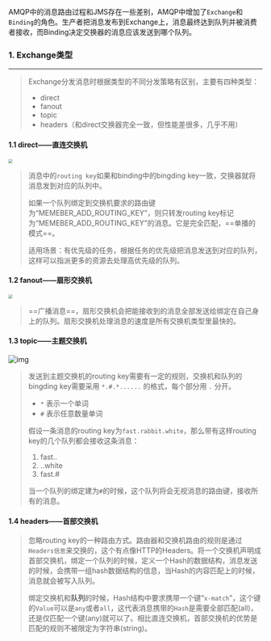 AMQP中的消息路由过程和JMS存在一些差别，AMQP中增加了`Exchange`和`Binding`的角色。生产者把消息发布到Exchange上，消息最终达到队列并被消费者接收，而Binding决定交换器的消息应该发送到哪个队列。



### 1. Exchange类型

---

>Exchange分发消息时根据类型的不同分发策略有区别，主要有四种类型：
>
>- direct
>- fanout
>- topic
>- headers（和direct交换器完全一致，但性能差很多，几乎不用）



#### 1.1 direct——直连交换机

<img src="https://tva1.sinaimg.cn/large/008i3skNgy1grc380mjopj30xc0hc751.jpg" style="zoom: 50%;" />

>消息中的`routing key`如果和binding中的bingding key一致，交换器就将消息发到对应的队列中。
>
>如果一个队列绑定到交换机要求的路由键为“MEMEBER_ADD_ROUTING_KEY”，则只转发routing key标记为“MEMEBER_ADD_ROUTING_KEY”的消息。它是完全匹配，==单播的模式==。
>
>适用场景：有优先级的任务，根据任务的优先级把消息发送到对应的队列，这样可以指派更多的资源去处理高优先级的队列。



#### 1.2 fanout——扇形交换机

<img src="https://tva1.sinaimg.cn/large/008i3skNgy1grc3clen0uj30xc0h0q3c.jpg" style="zoom: 50%;" />

>==广播消息==，扇形交换机会把能接收到的消息全部发送给绑定在自己身上的队列。扇形交换机处理消息的速度是所有交换机类型里最快的。



#### 1.3 topic——主题交换机

<img src="https://upload-images.jianshu.io/upload_images/1479657-48e5409a26f0c75b.jpg?imageMogr2/auto-orient/strip|imageView2/2/w/571/format/webp" alt="img"  />

>发送到主题交换机的routing key需要有一定的规则，交换机和队列的bingding key需要采用 `*.#.*......` 的格式，每个部分用 `.` 分开。
>
>- `*` 表示一个单词
>- `#` 表示任意数量单词
>
>假设一条消息的routing key为`fast.rabbit.white`，那么带有这样routing key的几个队列都会接收这条消息：
>
>1. fast..
>2. ..white
>3. fast.#
>
>当一个队列的绑定建为`#`的时候，这个队列将会无视消息的路由键，接收所有的消息。



#### 1.4 headers——首部交换机

>忽略routing key的一种路由方式。路由器和交换机路由的规则是通过`Headers信息`来交换的，这个有点像HTTP的Headers。将一个交换机声明成首部交换机，绑定一个队列的时候，定义一个Hash的数据结构，消息发送的时候，会携带一组hash数据结构的信息，当Hash的内容匹配上的时候，消息就会被写入队列。
>
>绑定交换机和**队列**的时候，Hash结构中要求携带一个键“`x-match`”，这个键的`Value`可以是`any`或者`all`，这代表消息携带的`Hash`是需要全部匹配(all)，还是仅匹配一个键(any)就可以了。相比直连交换机，首部交换机的优势是匹配的规则不被限定为字符串(string)。